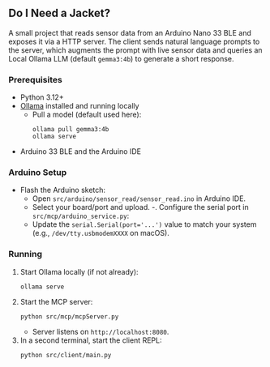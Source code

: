 ## Do I Need a Jacket?

A small project that reads sensor data from an Arduino Nano 33 BLE and exposes it via a HTTP server. The client sends natural language prompts to the server, which augments the prompt with live sensor data and queries an Local Ollama LLM (default `gemma3:4b`) to generate a short response.


### Prerequisites
- Python 3.12+
- [Ollama](https://ollama.com) installed and running locally
  - Pull a model (default used here):
    ```
    ollama pull gemma3:4b
    ollama serve
    ```
- Arduino 33 BLE and the Arduino IDE

### Arduino Setup
- Flash the Arduino sketch:
   - Open `src/arduino/sensor_read/sensor_read.ino` in Arduino IDE.
   - Select your board/port and upload.
-. Configure the serial port in `src/mcp/arduino_service.py`:
   - Update the `serial.Serial(port='...')` value to match your system (e.g., `/dev/tty.usbmodemXXXX` on macOS).

### Running
1. Start Ollama locally (if not already):
   ```
   ollama serve
   ```
2. Start the MCP server:
   ```
   python src/mcp/mcpServer.py
   ```
   - Server listens on `http://localhost:8080`.
3. In a second terminal, start the client REPL:
   ```
   python src/client/main.py
   ```